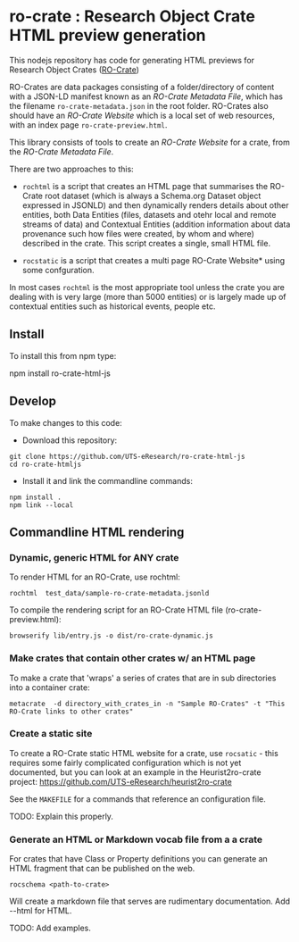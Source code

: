 # ro-crate : Research Object Crate HTML preview generation

This nodejs repository has code for generating HTML previews for Research Object Crates ([RO-Crate](https://researchobject.github.io/ro-crate/))

RO-Crates are data packages consisting of a folder/directory of content with a JSON-LD manifest  known as an *RO-Crate Metadata File*, which has the filename `ro-crate-metadata.json` in the root folder. RO-Crates also should have an *RO-Crate Website* which is a local set of web resources, with an index page `ro-crate-preview.html`.

This library consists of tools to create an *RO-Crate Website* for a crate, from the *RO-Crate Metadata File*.

There are two approaches to this:

- `rochtml` is a script that creates an HTML page that summarises the RO-Crate root dataset (which is always a Schema.org Dataset object expressed in JSONLD) and then dynamically renders details about other entities, both Data Entities (files, datasets and otehr local and remote streams of data) and Contextual Entities (addition information about data provenance such how files were created, by whom and where) described in the crate. This script creates a single, small HTML file.

- `rocstatic` is a script that creates a multi page RO-Crate Website* using some confguration.

In most cases `rochtml` is the most appropriate tool unless the crate you are dealing with is very large (more than 5000 entities) or is largely made up of contextual entities such as historical events, people etc.


## Install

To install this from npm type:

npm install ro-crate-html-js

## Develop

To make changes to this code:

-  Download this repository:

  ```
  git clone https://github.com/UTS-eResearch/ro-crate-html-js
  cd ro-crate-htmljs
  ```

-  Install it and link the commandline commands:

  ```
  npm install .
  npm link --local
  ```


## Commandline HTML rendering

### Dynamic, generic HTML for ANY crate

To render HTML for an RO-Crate, use rochtml:

```rochtml  test_data/sample-ro-crate-metadata.jsonld```


To compile the rendering script for an RO-Crate HTML file (ro-crate-preview.html):

```browserify lib/entry.js -o dist/ro-crate-dynamic.js```

### Make crates that contain other crates w/ an HTML page

To make a crate that 'wraps' a series of crates that are in sub directories into a container crate:

```
metacrate  -d directory_with_crates_in -n "Sample RO-Crates" -t "This RO-Crate links to other crates"
```


### Create a static site

To create a RO-Crate static HTML website for a crate, use `rocsatic` - this requires some fairly complicated configuration which is not yet documented, but you can look at an example in the Heurist2ro-crate project: https://github.com/UTS-eResearch/heurist2ro-crate 

See the `MAKEFILE`  for a commands that reference an configuration file.

TODO: Explain this properly.


### Generate an HTML or Markdown vocab file from a a crate

For crates that have Class or Property definitions you can generate an HTML fragment that can be published on the web.

```rocschema <path-to-crate>```

Will create a markdown file that serves are rudimentary documentation. Add --html for HTML.

TODO: Add examples.











